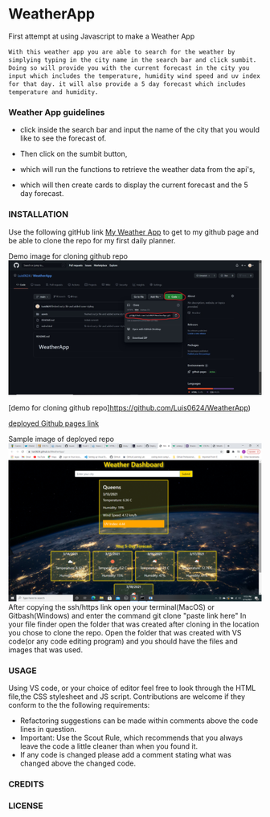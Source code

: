 # WeatherApp

First attempt at using Javascript to make a Weather App

    With this weather app you are able to search for the weather by simplying typing in the city name in the search bar and click sumbit. Doing so will provide you with the current forecast in the city you input which includes the temperature, humidity wind speed and uv index for that day. it will also provide a 5 day forecast which includes temperature and humidity. 

  ### Weather App guidelines
  
  * click inside the search bar and input the name of the city that you would like to see the forecast of.

  * Then click on the sumbit button,

  * which will run the functions to retrieve the weather data from the api's,

  * which will then create cards to display the current forecast and the 5 day forecast.

  
### INSTALLATION
Use the following gitHub link [My Weather App](https://github.com/Luis0624/WeatherApp) to get to my github page and be able to clone the repo for my first daily planner.

Demo image for cloning github repo
![GitHub cloning ](./assets/images/cloning.jpg)

[demo for cloning github repo]https://github.com/Luis0624/WeatherApp)

[deployed Github pages link](https://luis0624.github.io/WeatherApp/)

Sample image of deployed repo
![Working Demo Picture ](./assets/images/WorkingDemo.png)
After copying the ssh/https link open your terminal(MacOS) or Gitbash(Windows) and enter the command git clone "paste link here"
In your file finder open the folder that was created after cloning in the location you chose to clone the repo. Open the folder that was created with VS code(or any code editing program) and you should have the files and images that was used. 

### USAGE

Using VS code, or your choice of editor feel free to look through the HTML file,the CSS stylesheet and JS script. Contributions are welcome if they conform to the the following requirements:

* Refactoring suggestions can be made within comments above the code lines in question.
* Important: Use the Scout Rule, which recommends that you always leave the code a little cleaner than when you found it.
* If any code is changed please add a comment stating what was changed above the changed code.


### CREDITS


### LICENSE
  

